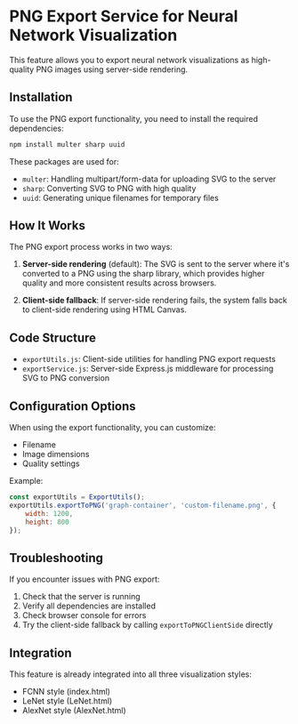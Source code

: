 # PNG Export Service for Neural Network Visualization

This feature allows you to export neural network visualizations as high-quality PNG images using server-side rendering.

## Installation

To use the PNG export functionality, you need to install the required dependencies:

```bash
npm install multer sharp uuid
```

These packages are used for:
- `multer`: Handling multipart/form-data for uploading SVG to the server
- `sharp`: Converting SVG to PNG with high quality
- `uuid`: Generating unique filenames for temporary files

## How It Works

The PNG export process works in two ways:

1. **Server-side rendering** (default): The SVG is sent to the server where it's converted to a PNG using the sharp library, which provides higher quality and more consistent results across browsers.

2. **Client-side fallback**: If server-side rendering fails, the system falls back to client-side rendering using HTML Canvas.

## Code Structure

- `exportUtils.js`: Client-side utilities for handling PNG export requests
- `exportService.js`: Server-side Express.js middleware for processing SVG to PNG conversion

## Configuration Options

When using the export functionality, you can customize:

- Filename
- Image dimensions
- Quality settings

Example:

```javascript
const exportUtils = ExportUtils();
exportUtils.exportToPNG('graph-container', 'custom-filename.png', {
    width: 1200,
    height: 800
});
```

## Troubleshooting

If you encounter issues with PNG export:

1. Check that the server is running
2. Verify all dependencies are installed
3. Check browser console for errors
4. Try the client-side fallback by calling `exportToPNGClientSide` directly

## Integration

This feature is already integrated into all three visualization styles:
- FCNN style (index.html)
- LeNet style (LeNet.html)
- AlexNet style (AlexNet.html)
